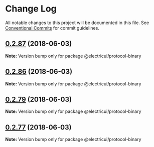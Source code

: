 # Change Log

All notable changes to this project will be documented in this file.
See [Conventional Commits](https://conventionalcommits.org) for commit guidelines.

<a name="0.2.87"></a>
## [0.2.87](https://github.com/Scottapotamas/electricui-interface/compare/v0.2.86...v0.2.87) (2018-06-03)




**Note:** Version bump only for package @electricui/protocol-binary

<a name="0.2.86"></a>
## [0.2.86](https://github.com/Scottapotamas/electricui-interface/compare/v0.2.79...v0.2.86) (2018-06-03)




**Note:** Version bump only for package @electricui/protocol-binary

<a name="0.2.79"></a>
## [0.2.79](https://github.com/Scottapotamas/electricui-interface/compare/v0.2.78...v0.2.79) (2018-06-03)




**Note:** Version bump only for package @electricui/protocol-binary

<a name="0.2.77"></a>
## [0.2.77](https://github.com/Scottapotamas/electricui-interface/compare/v0.2.76...v0.2.77) (2018-06-03)




**Note:** Version bump only for package @electricui/protocol-binary
